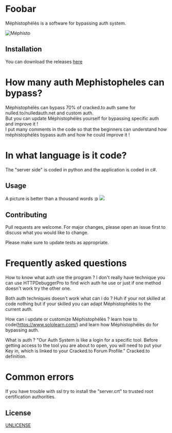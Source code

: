 # Foobar

Méphistophélès is a software for bypassing auth system.

![Méphisto](https://image.noelshack.com/fichiers/2020/26/5/1593174767-mephi.png)

## Installation

You can download the releases [here](https://github.com/call-042PE/Mephistopheles/releases/)

# How many auth Mephistopheles can bypass?
Méphistophélès can bypass 70% of cracked.to auth same for nulled.to/nulledauth.net and custom auth.  
But you can update Méphistophélès yourself for bypassing specific auth and improve it !  
I put many comments in the code so that the beginners can understand how méphistophélès bypass auth and how he could improve it !

# In what language is it code?
The "server side" is coded in python and the application is coded in c#.

## Usage

A picture is better than a thousand words :p [![](https://i.ytimg.com/vi/WAj08qj3kKw/hqdefault.jpg?sqp=-oaymwEZCPYBEIoBSFXyq4qpAwsIARUAAIhCGAFwAQ==&rs=AOn4CLA_Tj0c09kcipOAOeXNzQBxRRaGxA)](https://www.youtube.com/watch?v=WAj08qj3kKw)

## Contributing
Pull requests are welcome. For major changes, please open an issue first to discuss what you would like to change.

Please make sure to update tests as appropriate.

# Frequently asked questions
How to know what auth use the program ? I don't really have technique you can use HTTPDebuggerPro to find wich auth he use or just if one method doesn't work try the other one. 

Both auth techniques doesn't work what can i do ? Huh if your not skilled at code nothing but if your skilled you can adapt Méphistophélès to the current auth.  

How can i update or customize Méphistophélès ? learn how to code(https://www.sololearn.com/) and learn how Méphistophélès do for bypassing auth.  

What is auth ? "Our Auth System is like a login for a specific tool. Before getting access to the tool you are about to open, you will need to put your Key in, which is linked to your Cracked.to Forum Profile." Cracked.to definition.

# Common errors
If you have trouble with ssl try to install the "server.crt" to trusted root certification authorities.

## License
[UNLICENSE](https://choosealicense.com/licenses/unlicense/)
